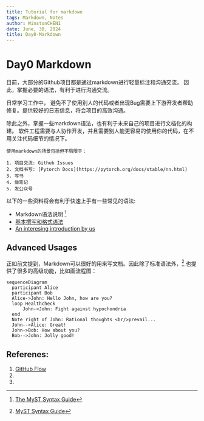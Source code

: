 ```yaml
---
title: Tutorial for markdown
tags: Markdown, Notes
author: WinstonCHEN1
date: June, 30, 2024
title: Day0-Markdown
---
```


# Day0 Markdown


目前，大部分的Github项目都是通过markdown进行轻量标注和沟通交流。
因此，掌握必要的语法，有利于进行沟通交流。

日常学习工作中， 避免不了使用别人的代码或者出现Bug需要上下游开发者帮助修复。提供较好的日志信息，将会项目的高效沟通。

除此之外，掌握一些markdown语法，也有利于未来自己的项目进行文档化的构建。
软件工程需要与人协作开发，并且需要别人能更容易的使用你的代码，在不用关注代码细节的情况下。

```{notes}
使用markdown的场景包括但不局限于：

1. 项目交流: Github Issues
2. 文档书写: [Pytorch Docs](https://pytorch.org/docs/stable/nn.html)
3. 写书
4. 做笔记
5. 发公众号

```



以下的一些资料将会有利于快速上手有一些常见的语法: 

- Markdown语法说明 [^markdown]
- [基本撰写和格式语法](https://docs.github.com/zh/get-started/writing-on-github/getting-started-with-writing-and-formatting-on-github/basic-writing-and-formatting-syntax)
- [An interesing introduction by us](./2024-summer-day0-1.md)



## Advanced Usages
正如前文提到，Markdown可以很好的用来写文档。因此除了标准语法外，[^MyST] 也提供了很多的高级功能，比如画流程图：

```{mermaid}
sequenceDiagram
  participant Alice
  participant Bob
  Alice->John: Hello John, how are you?
  loop Healthcheck
      John->John: Fight against hypochondria
  end
  Note right of John: Rational thoughts <br/>prevail...
  John-->Alice: Great!
  John->Bob: How about you?
  Bob-->John: Jolly good!
```





## Referenes:

1. [GitHub Flow](https://gitbeijing.com/github_flow.html)
2. [^markdown]: [The MyST Syntax Guide](https://myst-parser.readthedocs.io/en/v0.17.1/syntax/syntax.html#)
3. [^MyST]: [MyST Syntax Guide](https://myst-parser.readthedocs.io/en/v0.17.1/syntax/syntax.html#)

